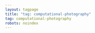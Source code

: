 ```yaml
---
layout: tagpage
title: "tag: computational-photography"
tag: computational-photography
robots: noindex
---
```

